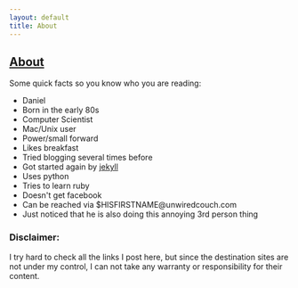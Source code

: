 ```yaml
---
layout: default
title: About
---
```


## [About]({{page.title}})

Some quick facts so you know who you are reading:
    
<ul id="factslist">
<li> Daniel </li>
<li> Born in the early 80s </li>
<li> Computer Scientist </li>
<li> Mac/Unix user </li>
<li> Power/small forward </li>
<li> Likes breakfast </li>
<li> Tried blogging several times before </li>
<li> Got started again by <a href="http://github.com/mojombo/jekyll">jekyll</a> </li>
<li> Uses python </li>
<li> Tries to learn ruby </li>
<li> Doesn't get facebook </li>
<li> Can be reached via $HISFIRSTNAME@unwiredcouch.com </li>
<li> Just noticed that he is also doing this annoying 3rd person thing </li>
</ul>

### Disclaimer:
I try hard to check all the links I post here, but since the destination sites are
not under my control, I can not take any warranty or responsibility for their content.

